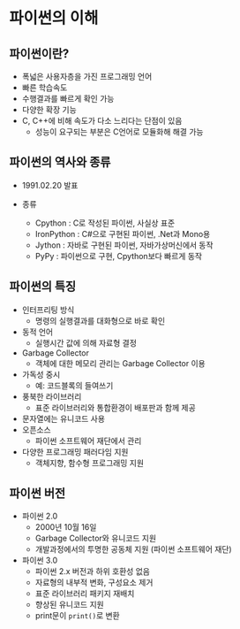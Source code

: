 # 파이썬의 이해

## 파이썬이란?

- 폭넓은 사용자층을 가진 프로그래밍 언어
- 빠른 학습속도
- 수행결과를 빠르게 확인 가능
- 다양한 확장 기능
- C, C++에 비해 속도가 다소 느리다는 단점이 있음
  - 성능이 요구되는 부분은 C언어로 모듈화해 해결 가능



## 파이썬의 역사와 종류

- 1991.02.20 발표

- 종류
  - Cpython : C로 작성된 파이썬, 사실상 표준
  - IronPython : C#으로 구현된 파이썬, .Net과 Mono용
  - Jython : 자바로 구현된 파이썬, 자바가상머신에서 동작
  - PyPy : 파이썬으로 구현, Cpython보다 빠르게 동작



## 파이썬의 특징

- 인터프리팅 방식
  - 명령의 실행결과를 대화형으로 바로 확인
- 동적 언어
  - 실행시간 값에 의해 자료형 결정
- Garbage Collector
  - 객체에 대한 메모리 관리는 Garbage Collector 이용
- 가독성 중시
  - 예: 코드블록의 들여쓰기
- 풍북한 라이브러리
  - 표준 라이브러리와 통합환경이 배포판과 함께 제공
- 문자열에는 유니코드 사용
- 오픈소스 
  - 파이썬 소프트웨어 재단에서 관리
- 다양한 프로그래밍 패러다임 지원
  - 객체지향, 함수형 프로그래밍 지원



## 파이썬 버전

- 파이썬 2.0
  - 2000년 10월 16일
  - Garbage Collector와 유니코드 지원
  - 개발과정에서의 투명한 공동체 지원 (파이썬 소프트웨어 재단)
- 파이썬 3.0
  - 파이썬 2.x 버전과 하위 호환성 없음
  - 자료형의 내부적 변화, 구성요소 제거
  - 표준 라이브러리 패키지 재배치
  - 향상된 유니코드 지원
  - print문이 `print()`로 변환